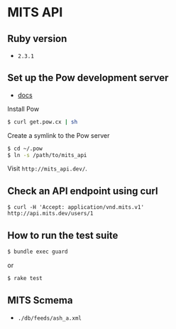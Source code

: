 # MITS API

## Ruby version
- `2.3.1`


## Set up the Pow development server

- [docs](http://pow.cx/)

Install Pow

```bash
$ curl get.pow.cx | sh
```

Create a symlink to the Pow server

```bash
$ cd ~/.pow
$ ln -s /path/to/mits_api
```

Visit `http://mits_api.dev/`.

## Check an API endpoint using curl

```
$ curl -H 'Accept: application/vnd.mits.v1' http://api.mits.dev/users/1
```


## How to run the test suite

```bash
$ bundle exec guard
```

or

```bash
$ rake test
```


## MITS Scmema
- `./db/feeds/ash_a.xml`
